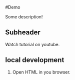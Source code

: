 #Demo

Some description!

## Subheader

Watch tutorial on youtube.

## local development

1. Open HTML in you browser.
